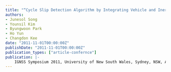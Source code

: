 ```yaml
---
title: "“Cycle Slip Detection Algorithm by Integrating Vehicle and Inertial Sensors for Land Vehicle Users”"
authors:
- Junesol Song
- Younsil Kim
- Byungwoon Park
- Ho Yun
- Changdon Kee
date: "2011-11-01T00:00:00Z"
publishDate: "2011-11-01T00:00:00Z"
publication_types: ["article-confernce"]
publication: |-
    IGNSS Symposium 2011, University of New South Wales, Sydney, NSW, Australia, 15-17 November 2011
---
```

